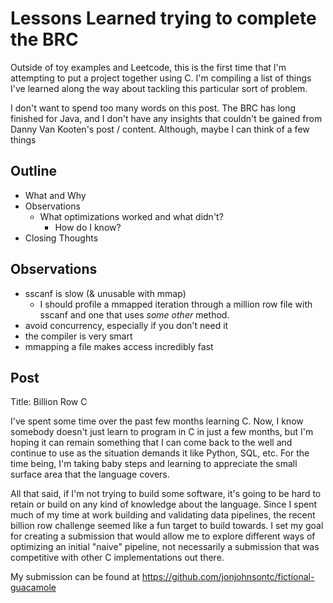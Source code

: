 # Lessons Learned trying to complete the BRC

Outside of toy examples and Leetcode, this is the first time that I'm attempting to put a project together using C. I'm compiling a list of things I've learned along the way about tackling this particular sort of problem.

I don't want to spend too many words on this post. The BRC has long finished for Java, and I don't have any insights that couldn't be gained from Danny Van Kooten's post / content. Although, maybe I can think of a few things

## Outline

- What and Why
- Observations
  - What optimizations worked and what didn't?
    - How do I know?
- Closing Thoughts

## Observations

- sscanf is slow (& unusable with mmap)
  - I should profile a mmapped iteration through a million row file with sscanf and one that uses *some other* method.
- avoid concurrency, especially if you don't need it
- the compiler is very smart
- mmapping a file makes access incredibly fast

## Post

Title: Billion Row C

I've spent some time over the past few months learning C. Now, I know somebody doesn't just learn to program in C in just a few months, but I'm hoping it can remain something that I can come back to the well and continue to use as the situation demands it like Python, SQL, etc. For the time being, I'm taking baby steps and learning to appreciate the small surface area that the language covers.  

All that said, if I'm not trying to build some software, it's going to be hard to retain or build on any kind of knowledge about the language. Since I spent much of my time at work building and validating data pipelines, the recent billion row challenge seemed like a fun target to build towards. I set my goal for creating a submission that would allow me to explore different ways of optimizing an initial "naive" pipeline, not necessarily a submission that was competitive with other C implementations out there.

My submission can be found at <https://github.com/jonjohnsontc/fictional-guacamole>
